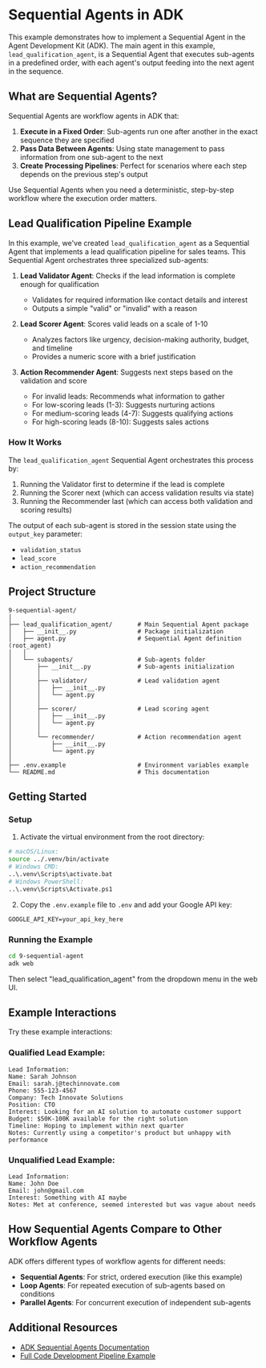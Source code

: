 # Sequential Agents in ADK

This example demonstrates how to implement a Sequential Agent in the Agent Development Kit (ADK). The main agent in this example, `lead_qualification_agent`, is a Sequential Agent that executes sub-agents in a predefined order, with each agent's output feeding into the next agent in the sequence.

## What are Sequential Agents?

Sequential Agents are workflow agents in ADK that:

1. **Execute in a Fixed Order**: Sub-agents run one after another in the exact sequence they are specified
2. **Pass Data Between Agents**: Using state management to pass information from one sub-agent to the next
3. **Create Processing Pipelines**: Perfect for scenarios where each step depends on the previous step's output

Use Sequential Agents when you need a deterministic, step-by-step workflow where the execution order matters.

## Lead Qualification Pipeline Example

In this example, we've created `lead_qualification_agent` as a Sequential Agent that implements a lead qualification pipeline for sales teams. This Sequential Agent orchestrates three specialized sub-agents:

1. **Lead Validator Agent**: Checks if the lead information is complete enough for qualification
   - Validates for required information like contact details and interest
   - Outputs a simple "valid" or "invalid" with a reason

2. **Lead Scorer Agent**: Scores valid leads on a scale of 1-10
   - Analyzes factors like urgency, decision-making authority, budget, and timeline
   - Provides a numeric score with a brief justification

3. **Action Recommender Agent**: Suggests next steps based on the validation and score
   - For invalid leads: Recommends what information to gather
   - For low-scoring leads (1-3): Suggests nurturing actions
   - For medium-scoring leads (4-7): Suggests qualifying actions
   - For high-scoring leads (8-10): Suggests sales actions

### How It Works

The `lead_qualification_agent` Sequential Agent orchestrates this process by:

1. Running the Validator first to determine if the lead is complete
2. Running the Scorer next (which can access validation results via state)
3. Running the Recommender last (which can access both validation and scoring results)

The output of each sub-agent is stored in the session state using the `output_key` parameter:
- `validation_status`
- `lead_score`
- `action_recommendation`

## Project Structure

```
9-sequential-agent/
│
├── lead_qualification_agent/       # Main Sequential Agent package
│   ├── __init__.py                 # Package initialization
│   ├── agent.py                    # Sequential Agent definition (root_agent)
│   │
│   └── subagents/                  # Sub-agents folder
│       ├── __init__.py             # Sub-agents initialization
│       │
│       ├── validator/              # Lead validation agent
│       │   ├── __init__.py
│       │   └── agent.py
│       │
│       ├── scorer/                 # Lead scoring agent
│       │   ├── __init__.py
│       │   └── agent.py
│       │
│       └── recommender/            # Action recommendation agent
│           ├── __init__.py
│           └── agent.py
│
├── .env.example                    # Environment variables example
└── README.md                       # This documentation
```

## Getting Started

### Setup

1. Activate the virtual environment from the root directory:
```bash
# macOS/Linux:
source ../.venv/bin/activate
# Windows CMD:
..\.venv\Scripts\activate.bat
# Windows PowerShell:
..\.venv\Scripts\Activate.ps1
```

2. Copy the `.env.example` file to `.env` and add your Google API key:
```
GOOGLE_API_KEY=your_api_key_here
```

### Running the Example

```bash
cd 9-sequential-agent
adk web
```

Then select "lead_qualification_agent" from the dropdown menu in the web UI.

## Example Interactions

Try these example interactions:

### Qualified Lead Example:
```
Lead Information:
Name: Sarah Johnson
Email: sarah.j@techinnovate.com
Phone: 555-123-4567
Company: Tech Innovate Solutions
Position: CTO
Interest: Looking for an AI solution to automate customer support
Budget: $50K-100K available for the right solution
Timeline: Hoping to implement within next quarter
Notes: Currently using a competitor's product but unhappy with performance
```

### Unqualified Lead Example:
```
Lead Information:
Name: John Doe
Email: john@gmail.com
Interest: Something with AI maybe
Notes: Met at conference, seemed interested but was vague about needs
```

## How Sequential Agents Compare to Other Workflow Agents

ADK offers different types of workflow agents for different needs:

- **Sequential Agents**: For strict, ordered execution (like this example)
- **Loop Agents**: For repeated execution of sub-agents based on conditions
- **Parallel Agents**: For concurrent execution of independent sub-agents

## Additional Resources

- [ADK Sequential Agents Documentation](https://google.github.io/adk-docs/agents/workflow-agents/sequential-agents/)
- [Full Code Development Pipeline Example](https://google.github.io/adk-docs/agents/workflow-agents/sequential-agents/#full-example-code-development-pipeline) 
